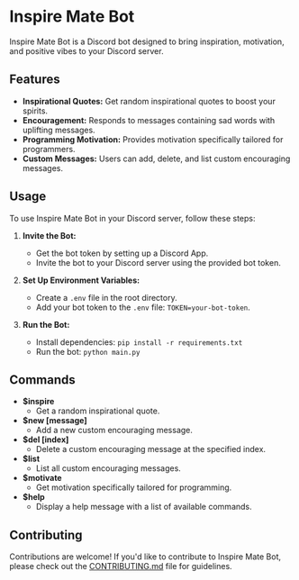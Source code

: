 # Inspire Mate Bot

Inspire Mate Bot is a Discord bot designed to bring inspiration, motivation, and positive vibes to your Discord server.

## Features

- **Inspirational Quotes:** Get random inspirational quotes to boost your spirits.
- **Encouragement:** Responds to messages containing sad words with uplifting messages.
- **Programming Motivation:** Provides motivation specifically tailored for programmers.
- **Custom Messages:** Users can add, delete, and list custom encouraging messages.

## Usage

To use Inspire Mate Bot in your Discord server, follow these steps:

1. **Invite the Bot:**
   - Get the bot token by setting up a Discord App.
   - Invite the bot to your Discord server using the provided bot token.

2. **Set Up Environment Variables:**
   - Create a `.env` file in the root directory.
   - Add your bot token to the `.env` file: `TOKEN=your-bot-token`.

3. **Run the Bot:**
   - Install dependencies: `pip install -r requirements.txt`
   - Run the bot: `python main.py`

## Commands

- **$inspire**
  - Get a random inspirational quote.
- **$new [message]**
  - Add a new custom encouraging message.
- **$del [index]**
  - Delete a custom encouraging message at the specified index.
- **$list**
  - List all custom encouraging messages.
- **$motivate**
  - Get motivation specifically tailored for programming.
- **$help**
  - Display a help message with a list of available commands.

## Contributing

Contributions are welcome! If you'd like to contribute to Inspire Mate Bot, please check out the [CONTRIBUTING.md](https://github.com/hackclub/InspireMateBot/blob/main/.github/CONTRIBUTING.md) file for guidelines.

